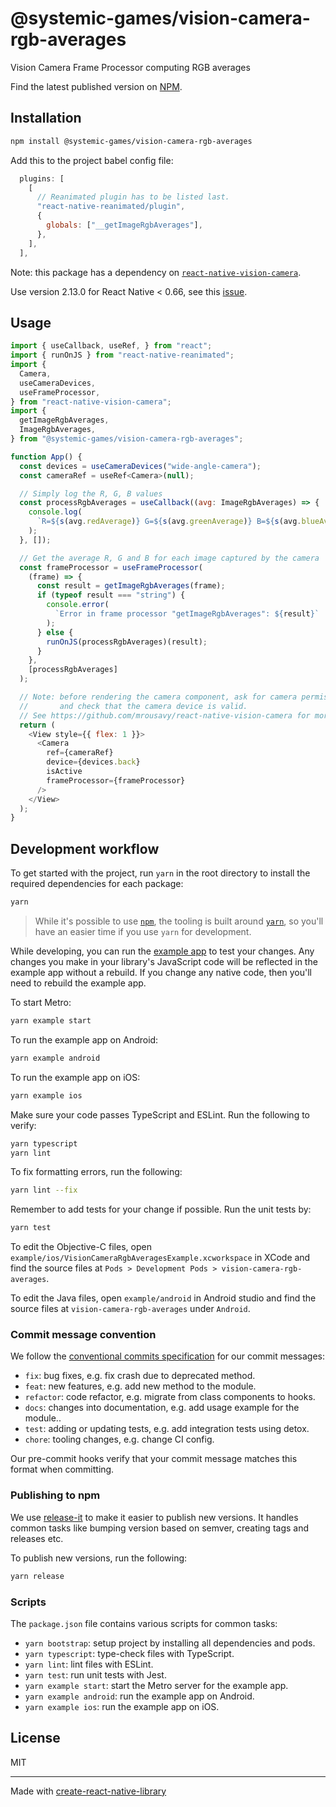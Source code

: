 # @systemic-games/vision-camera-rgb-averages

Vision Camera Frame Processor computing RGB averages

Find the latest published version on [NPM](
    https://www.npmjs.com/package/@systemic-games/vision-camera-rgb-averages
).

## Installation

```sh
npm install @systemic-games/vision-camera-rgb-averages
```

Add this to the project babel config file:
```js
  plugins: [
    [
      // Reanimated plugin has to be listed last.
      "react-native-reanimated/plugin",
      {
        globals: ["__getImageRgbAverages"],
      },
    ],
  ],
```

Note: this package has a dependency on [`react-native-vision-camera`](
  https://github.com/mrousavy/react-native-vision-camera
).

Use version 2.13.0 for React Native < 0.66, see this [issue](
    https://github.com/mrousavy/react-native-vision-camera/issues/957
).

## Usage

```js
import { useCallback, useRef, } from "react";
import { runOnJS } from "react-native-reanimated";
import {
  Camera,
  useCameraDevices,
  useFrameProcessor,
} from "react-native-vision-camera";
import {
  getImageRgbAverages,
  ImageRgbAverages,
} from "@systemic-games/vision-camera-rgb-averages";

function App() {
  const devices = useCameraDevices("wide-angle-camera");
  const cameraRef = useRef<Camera>(null);

  // Simply log the R, G, B values
  const processRgbAverages = useCallback((avg: ImageRgbAverages) => {
    console.log(
      `R=${s(avg.redAverage)} G=${s(avg.greenAverage)} B=${s(avg.blueAverage)}`
    );
  }, []);

  // Get the average R, G and B for each image captured by the camera
  const frameProcessor = useFrameProcessor(
    (frame) => {
      const result = getImageRgbAverages(frame);
      if (typeof result === "string") {
        console.error(
          `Error in frame processor "getImageRgbAverages": ${result}`
        );
      } else {
        runOnJS(processRgbAverages)(result);
      }
    },
    [processRgbAverages]
  );

  // Note: before rendering the camera component, ask for camera permissions
  //       and check that the camera device is valid.
  // See https://github.com/mrousavy/react-native-vision-camera for more info.
  return (
    <View style={{ flex: 1 }}>
      <Camera
        ref={cameraRef}
        device={devices.back}
        isActive
        frameProcessor={frameProcessor}
      />
    </View>
  );
}
```

## Development workflow

To get started with the project, run `yarn` in the root directory to install the required dependencies for each package:

```sh
yarn
```

> While it's possible to use [`npm`](https://github.com/npm/cli), the tooling is built around [`yarn`](https://classic.yarnpkg.com/), so you'll have an easier time if you use `yarn` for development.

While developing, you can run the [example app](/example/) to test your changes. Any changes you make in your library's JavaScript code will be reflected in the example app without a rebuild. If you change any native code, then you'll need to rebuild the example app.

To start Metro:

```sh
yarn example start
```

To run the example app on Android:

```sh
yarn example android
```

To run the example app on iOS:

```sh
yarn example ios
```

Make sure your code passes TypeScript and ESLint. Run the following to verify:

```sh
yarn typescript
yarn lint
```

To fix formatting errors, run the following:

```sh
yarn lint --fix
```

Remember to add tests for your change if possible. Run the unit tests by:

```sh
yarn test
```

To edit the Objective-C files, open `example/ios/VisionCameraRgbAveragesExample.xcworkspace` in XCode and find the source files at `Pods > Development Pods > vision-camera-rgb-averages`.

To edit the Java files, open `example/android` in Android studio and find the source files at `vision-camera-rgb-averages` under `Android`.

### Commit message convention

We follow the [conventional commits specification](https://www.conventionalcommits.org/en) for our commit messages:

- `fix`: bug fixes, e.g. fix crash due to deprecated method.
- `feat`: new features, e.g. add new method to the module.
- `refactor`: code refactor, e.g. migrate from class components to hooks.
- `docs`: changes into documentation, e.g. add usage example for the module..
- `test`: adding or updating tests, e.g. add integration tests using detox.
- `chore`: tooling changes, e.g. change CI config.

Our pre-commit hooks verify that your commit message matches this format when committing.

### Publishing to npm

We use [release-it](https://github.com/release-it/release-it) to make it easier to publish new versions. It handles common tasks like bumping version based on semver, creating tags and releases etc.

To publish new versions, run the following:

```sh
yarn release
```

### Scripts

The `package.json` file contains various scripts for common tasks:

- `yarn bootstrap`: setup project by installing all dependencies and pods.
- `yarn typescript`: type-check files with TypeScript.
- `yarn lint`: lint files with ESLint.
- `yarn test`: run unit tests with Jest.
- `yarn example start`: start the Metro server for the example app.
- `yarn example android`: run the example app on Android.
- `yarn example ios`: run the example app on iOS.

## License

MIT

---

Made with [create-react-native-library](https://github.com/callstack/react-native-builder-bob)
